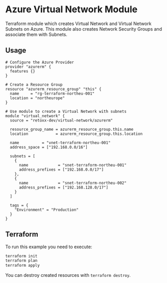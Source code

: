 # Azure Virtual Network Module

Terraform module which creates Virtual Network and Virtual Network Subnets on Azure. This module also creates Network Security Groups and associate them with Subnets.

## Usage

```hcl
# Configure the Azure Provider
provider "azurerm" {
  features {}
}

# Create a Resource Group
resource "azurerm_resource_group" "this" {
  name     = "rg-terraform-northeu-001"
  location = "northeurope"
}

# Use module to create a Virtual Network with subnets
module "virtual_network" {
  source = "retoxx-dev/virtual-network/azurerm"
  
  resource_group_name = azurerm_resource_group.this.name
  location            = azurerm_resource_group.this.location

  name          = "vnet-terraform-northeu-001"
  address_space = ["192.168.0.0/16"]

  subnets = [
    {
      name             = "snet-terraform-northeu-001"
      address_prefixes = ["192.168.0.0/17"]
    },
    {
      name             = "snet-terraform-northeu-002"
      address_prefixes = ["192.168.128.0/17"]
    }
  ]

  tags = {
    "Environment" = "Production"
  }
}
```

## Terraform

To run this example you need to execute:

```bash
terraform init
terraform plan
terraform apply
```

You can destroy created resources with `terraform destroy`.